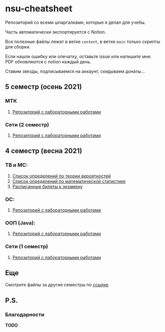 # nsu-cheatsheet
Репозиторий со всеми шпаргалками, которые я делал для учебы.

Часть автоматически экспортируется с Notion.

Все полезные файлы лежат в ветке `content`, в ветке `main` только скрипты для сборки.

Если нашли ошибку или опечатку, оставьте issue или напишите мне. PDF обновляются с notion каждый день.

Ставим звезды, подписываемся на аккаунт, скидываем донаты...

## 5 семестр (осень 2021)
### МТК
1. [Репозиторий с лабораторными работами](https://github.com/zpix1/nsu-mtk-labs/)

### Сети (2 семестр)

1. [Репозиторий с лабораторными работами](https://github.com/zpix1/nsu-socket-labs/)

## 4 семестр (весна 2021)
### ТВ и МС:
1. [Список определений по теории вероятностей](https://raw.githubusercontent.com/zpix1/nsu-cheatsheet/content/NSU-PUBLIC/4%20семестр/ТВ%20и%20МС/Список%20по%20ТВ.pdf)
2. [Список определений по математической статистике](https://raw.githubusercontent.com/zpix1/nsu-cheatsheet/content/NSU-PUBLIC/4%20семестр/ТВ%20и%20МС/Список%20по%20МС.pdf)
3. [Расписанные билеты к экзамену](https://github.com/zpix1/nsu-cheatsheet/blob/content/NSU-PUBLIC/4%20%D1%81%D0%B5%D0%BC%D0%B5%D1%81%D1%82%D1%80/%D0%A2%D0%92%20%D0%B8%20%D0%9C%D0%A1/%D0%91%D0%B8%D0%BB%D0%B5%D1%82%D1%8B/%D0%91%D0%B8%D0%BB%D0%B5%D1%82%D1%8B.md)

### ОС:
1. [Репозиторий с лабораторными работами](https://github.com/zpix1/nsu-os-labs)

### ООП (Java):
1. [Репозиторий с лабораторными работами](https://github.com/zpix1/nsu-java-labs)


### Сети (1 семестр)

1. [Репозиторий с лабораторными работами](https://github.com/zpix1/nsu-network-labs/)

## Еще
Смотрите файлы за другие семестры по [ссылке](https://github.com/zpix1/nsu-cheatsheet/blob/content/NSU-PUBLIC/NSU-PUBLIC.md).
## P.S.
### Благодарности
**TODO**
